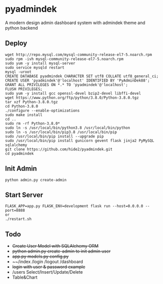 # pyadmindek
A modern design admin dashboard system with admindek theme and python backend

## Deploy
```
wget http://repo.mysql.com/mysql-community-release-el7-5.noarch.rpm
sudo rpm -ivh mysql-community-release-el7-5.noarch.rpm
sudo yum -y install mysql-server
sudo service mysqld restart
mysql -uroot
CREATE DATABASE pyadmindek CHARACTER SET utf8 COLLATE utf8_general_ci;
CREATE USER 'pyadmindek'@'localhost' IDENTIFIED BY 'PyAdminDek88';
GRANT ALL PRIVILEGES ON *.* TO 'pyadmindek'@'localhost';
FLUSH PRIVILEGES;
sudo yum -y install gcc openssl-devel bzip2-devel libffi-devel
wget https://www.python.org/ftp/python/3.8.0/Python-3.8.0.tgz
tar xzf Python-3.8.0.tgz
cd Python-3.8.0
./configure --enable-optimizations
sudo make install
cd ..
sudo rm -rf Python-3.8.0*
sudo ln -s /usr/local/bin/python3.8 /usr/local/bin/python
sudo ln -s /usr/local/bin/pip3.8 /usr/local/bin/pip
sudo /usr/local/bin/pip install --upgrade pip
sudo /usr/local/bin/pip install gunicorn gevent flask jinja2 PyMySQL sqlalchemy 
git clone https://github.com/hide2/pyadmindek.git
cd pyadmindek
```

## Init Admin
```
python admin.py create-admin
```

## Start Server
```
FLASK_APP=app.py FLASK_ENV=development flask run --host=0.0.0.0 --port=8888
or
./restart.sh
```

## Todo
* ~~Create User Model with SQLAlchemy ORM~~
* ~~python admin.py create-admin to init admin user~~
* ~~app.py models.py config.py~~
* ~~/index /login /logout /dashboard
* ~~login with user & password example~~
* /users Select/Insert/Update/Delete
* Table&Chart